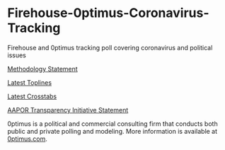 # Firehouse-0ptimus-Coronavirus-Tracking
Firehouse and 0ptimus tracking poll covering coronavirus and political issues

<a href="https://github.com/optimus-forecasting-and-polling/Firehouse-0ptimus-Coronavirus-Tracking/blob/master/May-21-2020/0ptimus_Coronavirus_Methodology_Statement0519.pdf">Methodology Statement</a>

<a href="https://github.com/optimus-forecasting-and-polling/Firehouse-0ptimus-Coronavirus-Tracking/blob/master/May-21-2020/Toplines_2020-05-19.pdf">Latest Toplines</a>

<a href="https://github.com/optimus-forecasting-and-polling/Firehouse-0ptimus-Coronavirus-Tracking/blob/master/May-21-2020/Crosstabs_2020-05-19.pdf">Latest Crosstabs</a>

<a href="https://github.com/optimus-forecasting-and-polling/Firehouse-0ptimus-Coronavirus-Tracking/blob/master/May-21-2020/0ptimus_US_05_19_2020_AAPOR-TI.pdf"> AAPOR Transparency Initiative Statement</a>

0ptimus is a political and commercial consulting firm that conducts both public and private polling and modeling. 
More information is available at <a href="https://www.0ptimus.com">0ptimus.com</a>.
